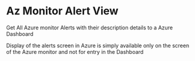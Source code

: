 # Az Monitor Alert View
Get All Azure monitor Alerts  with their description details to a Azure Dashboard




Display of the alerts screen in Azure is simply available only on the screen of the Azure monitor and not for entry in the Dashboard


